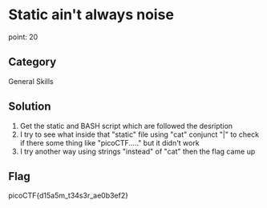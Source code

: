 # Static ain't always noise
point: 20

## Category
General Skills

## Solution 
1. Get the static and BASH script which are followed the desription 
2. I try to see what inside that "static" file using "cat" conjunct "|" to check if there some thing like "picoCTF....." but it didn't work
3. I try another way using strings "instead" of "cat" then the flag came up

## Flag 
picoCTF{d15a5m_t34s3r_ae0b3ef2}
